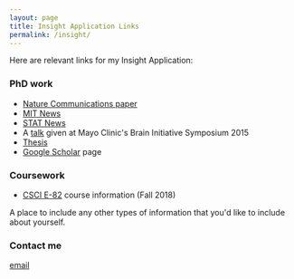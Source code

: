 ```yaml
---
layout: page
title: Insight Application Links
permalink: /insight/
---
```


Here are relevant links for my Insight Application:

### PhD work
+ [Nature Communications paper](https://www.nature.com/articles/s41467-018-05012-y)
+ [MIT News](http://news.mit.edu/2018/mit-study-shows-where-brain-transforms-seeing-into-doing-0703)
+ [STAT News](https://www.statnews.com/2018/07/31/brain-vision-action-mice-mit/)
+ A [talk](https://www.youtube.com/watch?v=Zuu677lJB40) given at Mayo Clinic's Brain Initiative Symposium 2015
+ [Thesis](https://dspace.mit.edu/handle/1721.1/118416)
+ [Google Scholar](https://scholar.google.com/citations?user=EbU5JB4AAAAJ&hl=en) page

### Coursework
+ [CSCI E-82](https://canvas.harvard.edu/courses/52820) course information (Fall 2018)

A place to include any other types of information that you'd like to include about yourself.

### Contact me

[email](mailto:gerald.pho@gmail.com)
